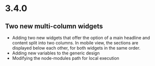 # 3.4.0

## Two new multi-column widgets
- Adding two new widgets that offer the option of a main headline and content split into two columns. In mobile view, the sections are displayed below each other, for both widgets in the same order.
- Adding new variables to the generic design
- Modifying the node-modules path for local execution